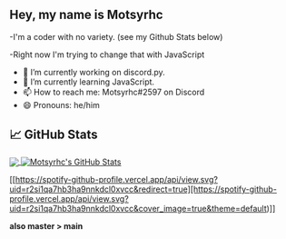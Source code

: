 ## Hey, my name is Motsyrhc
-I'm a coder with no variety. (see my Github Stats below)

-Right now I'm trying to change that with JavaScript

  - 🔭 I’m currently working on discord.py.
  - 🌱 I’m currently learning JavaScript.
  - 📫 How to reach me: Motsyrhc#2597 on Discord
  - 😄 Pronouns: he/him

## &#x1f4c8; GitHub Stats

<a href="https://github.com/Motsyrhc/Motsyrhc">
  <img align="center" src="https://github-readme-stats.vercel.app/api/top-langs/?username=Motsyrhc&hide=java,html,tex&title_color=ffffff&text_color=c9cacc&icon_color=2bbc8a&bg_color=1d1f21" />
</a>
<a href="https://github.com/Motsyrhc/Motsyrhc">
  <img align="center" src="https://github-readme-stats.vercel.app/api?username=Motsyrhc&show_icons=true&line_height=27&count_private=true&title_color=ffffff&text_color=c9cacc&icon_color=2bbc8a&bg_color=1d1f21" alt="Motsyrhc's GitHub Stats" />
</a>

[[https://spotify-github-profile.vercel.app/api/view.svg?uid=r2si1qa7hb3ha9nnkdcl0xvcc&redirect=true][https://spotify-github-profile.vercel.app/api/view.svg?uid=r2si1qa7hb3ha9nnkdcl0xvcc&cover_image=true&theme=default)]]

**also master > main**
